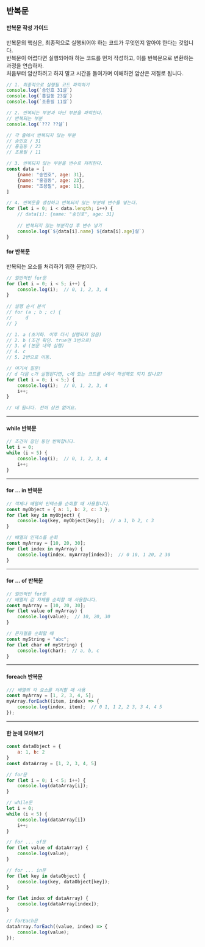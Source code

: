 ## 반복문

#### 반복문 작성 가이드

반복문의 핵심은, 최종적으로 실행되어야 하는 코드가 무엇인지 알아야 한다는 것입니다.  
반복문이 어렵다면 실행되어야 하는 코드를 먼저 작성하고, 이를 반복문으로 변환하는 과정을 연습하자.  
처음부터 암산하려고 하지 말고 시간을 들여가며 이해하면 암산은 저절로 됩니다.

```javascript
// 1. 최종적으로 실행될 코드 파악하기
console.log(`송인호 31살`)
console.log(`홍길동 23살`)
console.log(`조용필 11살`)

// 2. 반복되는 부분과 아닌 부분을 파악한다.
// 반복되는 부분
console.log(`??? ??살`)

// 각 줄에서 반복되지 않는 부분
// 송인호 / 31
// 홍길동 / 23
// 조용필 / 11

// 3. 반복되지 않는 부분을 변수로 처리한다.
const data = [
    {name: "송인호", age: 31},
    {name: "홍길동", age: 23},
    {name: "조용필", age: 11},
]

// 4. 반복문을 생성하고 반복되지 않는 부분에 변수를 넣는다.
for (let i = 0; i < data.length; i++) {
    // data[i]: {name: "송인호", age: 31}
    
    // 반복되지 않는 부분작성 후 변수 넣기
    console.log(`${data[i].name} ${data[i].age}살`)
}

```

#### for 반복문

반복되는 요소를 처리하기 위한 문법이다.

```javascript
// 일반적인 for문
for (let i = 0; i < 5; i++) {
    console.log(i);  // 0, 1, 2, 3, 4
}
    
// 실행 순서 분석
// for (a ; b ; c) {
//     d
// }

// 1. a (초기화. 이후 다시 실행되지 않음)
// 2. b (조건 확인. true면 3번으로)
// 3. d (본문 내역 실행)
// 4. c 
// 5. 2번으로 이동.

// 여기서 질문!
// d 다음 c가 실행된다면, c에 있는 코드를 d에서 작성해도 되지 않나요?
for (let i = 0; i < 5;) {
    console.log(i);  // 0, 1, 2, 3, 4
    i++;
}

// 네 됩니다. 전혀 상관 없어요.
```

<hr />

#### while 반복문

```javascript
// 조건이 참인 동안 반복합니다.
let i = 0;
while (i < 5) {
    console.log(i);  // 0, 1, 2, 3, 4
    i++;
}
```

<hr />

#### for ... in 반복문

```javascript
// 객체나 배열의 인덱스를 순회할 때 사용합니다.
const myObject = { a: 1, b: 2, c: 3 };
for (let key in myObject) {
    console.log(key, myObject[key]);  // a 1, b 2, c 3
}

// 배열의 인덱스를 순회
const myArray = [10, 20, 30];
for (let index in myArray) {
    console.log(index, myArray[index]);  // 0 10, 1 20, 2 30
}
```

<hr />

#### for ... of 반복문

```javascript
// 일반적인 for문
// 배열의 값 자체를 순회할 때 사용합니다.
const myArray = [10, 20, 30];
for (let value of myArray) {
    console.log(value);  // 10, 20, 30
}

// 문자열을 순회할 때
const myString = "abc";
for (let char of myString) {
    console.log(char);  // a, b, c
}
```

<hr />

#### foreach 반복문

```javascript
/// 배열의 각 요소를 처리할 때 사용
const myArray = [1, 2, 3, 4, 5];
myArray.forEach((item, index) => {
    console.log(index, item);  // 0 1, 1 2, 2 3, 3 4, 4 5
});
```

<hr />

#### 한 눈에 모아보기
```javascript
const dataObject = {
    a: 1, b: 2
}
const dataArray = [1, 2, 3, 4, 5]

// for문
for (let i = 0; i < 5; i++) {
    console.log(dataArray[i]);
}

// while문
let i = 0;
while (i < 5) {
    console.log(dataArray[i])
    i++;
}

// for ... of문
for (let value of dataArray) {
    console.log(value);
}

// for ... in문
for (let key in dataObject) {
    console.log(key, dataObject[key]);
}

for (let index of dataArray) {
    console.log(dataArray[index]);
}

// forEach문
dataArray.forEach((value, index) => {
    console.log(value);  
});
```

